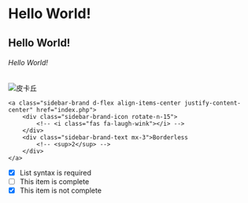 # Hello World!
## Hello World!
###### Hello World!
![皮卡丘](https://i.imgur.com/BLzDiei.png "皮卡丘")
```
<a class="sidebar-brand d-flex align-items-center justify-content-center" href="index.php">
    <div class="sidebar-brand-icon rotate-n-15">
        <!-- <i class="fas fa-laugh-wink"></i> -->
    </div>
    <div class="sidebar-brand-text mx-3">Borderless
        <!-- <sup>2</sup> -->
    </div>
</a>
```
- [x] List syntax is required
- [ ] This item is complete
- [X] This item is not complete
